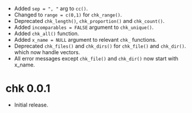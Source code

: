 - Added `sep = ", "` arg to `cc()`.
- Changed to `range = c(0,1)` for `chk_range()`.
- Deprecated `chk_length()`, `chk_proportion()` and `chk_count()`.
- Added `incomparables = FALSE` argument to `chk_unique()`.
- Added `chk_all()` function.
- Added `x_name = NULL` argument to relevant `chk_` functions.
- Deprecated `chk_files()` and `chk_dirs()` for `chk_file()` and `chk_dir()`.
which now handle vectors.
- All error messages except `chk_file()` and `chk_dir()` now start with x_name.

# chk 0.0.1

- Initial release.

